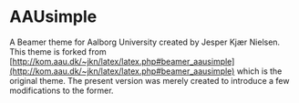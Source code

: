 # AAUsimple

A Beamer theme for Aalborg University created by Jesper Kjær
Nielsen. This theme is forked from
[http://kom.aau.dk/~jkn/latex/latex.php#beamer_aausimple](http://kom.aau.dk/~jkn/latex/latex.php#beamer_aausimple)
which is the original theme. The present version was merely created to
introduce a few modifications to the former.

